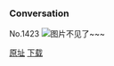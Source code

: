 ### Conversation
No.1423
![图片不见了~~~](https://imgs.xkcd.com/comics/conversation.png)

[原址](https://xkcd.com//1423) [下载](https://imgs.xkcd.com/comics/conversation.png)

